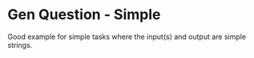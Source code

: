# Gen Question - Simple

Good example for simple tasks where the input(s) and output are simple strings.
